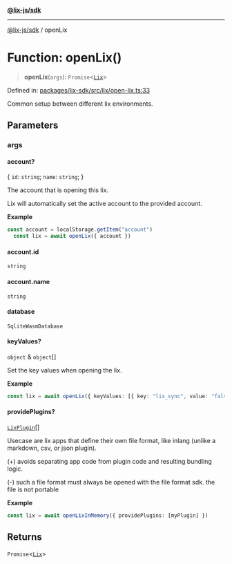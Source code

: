 [**@lix-js/sdk**](../README.md)

***

[@lix-js/sdk](../README.md) / openLix

# Function: openLix()

> **openLix**(`args`): `Promise`\<[`Lix`](../type-aliases/Lix.md)\>

Defined in: [packages/lix-sdk/src/lix/open-lix.ts:33](https://github.com/opral/monorepo/blob/0c842a72d3025295846c020e08a97bf5148757a1/packages/lix-sdk/src/lix/open-lix.ts#L33)

Common setup between different lix environments.

## Parameters

### args

#### account?

\{ `id`: `string`; `name`: `string`; \}

The account that is opening this lix.

Lix will automatically set the active account to the provided account.

**Example**

```ts
const account = localStorage.getItem("account")
  const lix = await openLix({ account })
```

#### account.id

`string`

#### account.name

`string`

#### database

`SqliteWasmDatabase`

#### keyValues?

`object` & `object`[]

Set the key values when opening the lix.

**Example**

```ts
const lix = await openLix({ keyValues: [{ key: "lix_sync", value: "false" }] })
```

#### providePlugins?

[`LixPlugin`](../type-aliases/LixPlugin.md)[]

Usecase are lix apps that define their own file format,
like inlang (unlike a markdown, csv, or json plugin).

(+) avoids separating app code from plugin code and
    resulting bundling logic.

(-) such a file format must always be opened with the
    file format sdk. the file is not portable

**Example**

```ts
const lix = await openLixInMemory({ providePlugins: [myPlugin] })
```

## Returns

`Promise`\<[`Lix`](../type-aliases/Lix.md)\>
